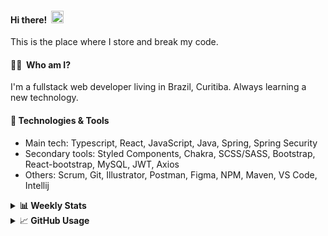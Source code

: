 #### Hi there!&nbsp;&nbsp;<img src="https://media.giphy.com/media/hvRJCLFzcasrR4ia7z/giphy.gif" width="20px">
This is the place where I store and break my code.

#### 👨‍💻 &nbsp;Who am I?
I'm a fullstack web developer living in Brazil, Curitiba. Always learning a new technology.

#### 🔧&nbsp;Technologies & Tools
- Main tech: Typescript, React, JavaScript, Java, Spring, Spring Security </br>
- Secondary tools: Styled Components, Chakra, SCSS/SASS, Bootstrap, React-bootstrap, MySQL, JWT, Axios </br>
- Others: Scrum, Git, Illustrator, Postman, Figma, NPM, Maven, VS Code, Intellij </br> 


<details>
  <summary><b> 📊&nbsp;Weekly Stats</b></summary>
<!--START_SECTION:waka-->

```text
JavaScript   2 hrs 20 mins   ███████████████████████▒░   93.31 %
JSON         10 mins         █▓░░░░░░░░░░░░░░░░░░░░░░░   06.64 %
TypeScript   0 secs          ░░░░░░░░░░░░░░░░░░░░░░░░░   00.05 %
```

<!--END_SECTION:waka-->
</details>

<details>
  <summary>&#x1f4c8;<b> GitHub Usage</b></summary>
  
[![Top Langs](https://github-readme-stats.vercel.app/api/top-langs/?username=gxlpes&&langs_count=9&layout=compact)](https://github.com/anuraghazra/github-readme-stats)

</details>
